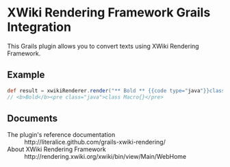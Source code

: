 # XWiki Rendering Framework Grails Integration #

This Grails plugin allows you to convert texts using XWiki Rendering Framework.

## Example ##

```groovy
def result = xwikiRenderer.render("** Bold ** {{code type="java"}}class Macro{}{{/code}}")
// <b>Bold</b><pre class="java">class Macro{}</pre>
```

## Documents ##

<dl>
    <dt>The plugin's reference documentation</dt>
    <dd>http://literalice.github.com/grails-xwiki-rendering/</dd>
    <dt>About XWiki Rendering Framework</dt>
    <dd>http://rendering.xwiki.org/xwiki/bin/view/Main/WebHome</dd>
</dl>

